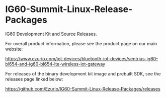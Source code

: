 # IG60-Summit-Linux-Release-Packages
IG60 Development Kit and Source Releases.  

For overall product information, please see the product page on our main website:

<https://www.ezurio.com/iot-devices/bluetooth-iot-devices/sentrius-ig60-bl654-and-ig60-bl654-lte-wireless-iot-gateway>


For releases of the binary development kit image and prebuilt SDK, see the releases page linked below:

<https://github.com/Ezurio/IG60-Summit-Linux-Release-Packages/releases>
